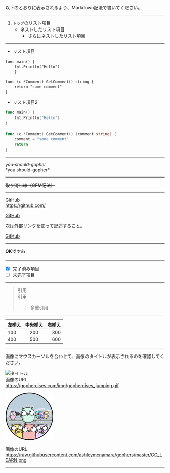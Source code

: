 以下のとおりに表示されるよう、Markdown記法で書いてください。

---
1. `トップ`のリスト項目
    * ネストしたリスト項目  
        * さらにネストしたリスト項目
---  

* リスト項目    
```
func main() {
    fmt.Println("Hello")  
    }

func (c *Comment) GetComment() string {  
    return "some comment"  
}
```

* リスト項目2  
```Go
func main() {
    fmt.Println("Hello")
}  

func (c *Comment) GetComment() (comment string) {  
    comment = "some comment"  
    return
}
```  
---

*you-should-gopher*  
\*you should-gopher*  

---  

~~取り消し線（GFM記法）~~  

---
GitHub  
https://github.com/  

[GitHub](https://github.com/)  

次は外部リンクを使って記述すること。  

[GitHub][1]

[1]:https://github.com/

---

**OKです**👍  

---

- [x] 完了済み項目 
- [ ] 未完了項目

---
> 引用  
> 引用  
>
>> 多重引用  
---

|左揃え|中央揃え|右揃え|
|:--- |:----:|---:|
|100  |200   |300 |
|400  |500   |600 |

---
画像にマウスカーソルを合わせて、画像のタイトルが表示されるのを確認してください。

![](https://gophercises.com/img/gophercises_jumping.gif "タイトル")  
画像のURL  
https://gophercises.com/img/gophercises_jumping.gif


<img src="https://raw.githubusercontent.com/ashleymcnamara/gophers/master/GO_LEARN.png" width=30% title="タイトル">  

画像のURL  
https://raw.githubusercontent.com/ashleymcnamara/gophers/master/GO_LEARN.png

---